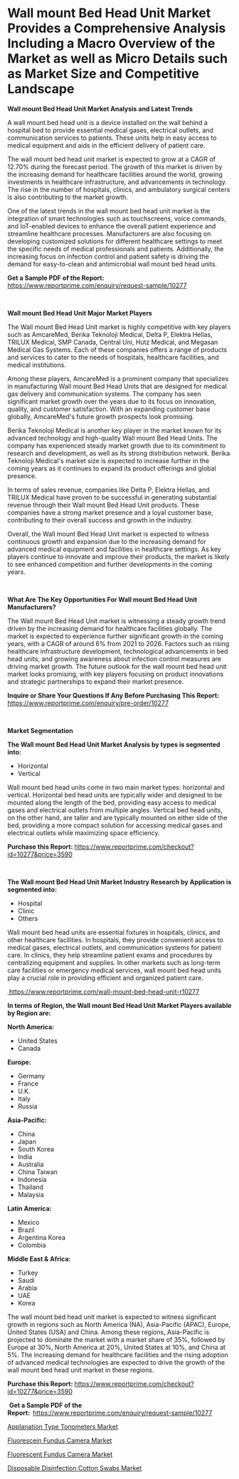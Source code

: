 <p><h1>Wall mount Bed Head Unit Market Provides a Comprehensive Analysis Including a Macro Overview of the Market as well as Micro Details such as Market Size and Competitive Landscape</h1></p><p><strong>Wall mount Bed Head Unit Market Analysis and Latest Trends</strong></p>
<p><p>A wall mount bed head unit is a device installed on the wall behind a hospital bed to provide essential medical gases, electrical outlets, and communication services to patients. These units help in easy access to medical equipment and aids in the efficient delivery of patient care.</p><p>The wall mount bed head unit market is expected to grow at a CAGR of 12.70% during the forecast period. The growth of this market is driven by the increasing demand for healthcare facilities around the world, growing investments in healthcare infrastructure, and advancements in technology. The rise in the number of hospitals, clinics, and ambulatory surgical centers is also contributing to the market growth.</p><p>One of the latest trends in the wall mount bed head unit market is the integration of smart technologies such as touchscreens, voice commands, and IoT-enabled devices to enhance the overall patient experience and streamline healthcare processes. Manufacturers are also focusing on developing customized solutions for different healthcare settings to meet the specific needs of medical professionals and patients. Additionally, the increasing focus on infection control and patient safety is driving the demand for easy-to-clean and antimicrobial wall mount bed head units.</p></p>
<p><strong>Get a Sample PDF of the Report:&nbsp;</strong> <a href="https://www.reportprime.com/enquiry/request-sample/10277">https://www.reportprime.com/enquiry/request-sample/10277</a></p>
<p>&nbsp;</p>
<p><strong>Wall mount Bed Head Unit Major Market Players</strong></p>
<p><p>The Wall mount Bed Head Unit market is highly competitive with key players such as AmcareMed, Berika Teknoloji Medical, Delta P, Elektra Hellas, TRILUX Medical, SMP Canada, Central Uni, Hutz Medical, and Megasan Medical Gas Systems. Each of these companies offers a range of products and services to cater to the needs of hospitals, healthcare facilities, and medical institutions.</p><p>Among these players, AmcareMed is a prominent company that specializes in manufacturing Wall mount Bed Head Units that are designed for medical gas delivery and communication systems. The company has seen significant market growth over the years due to its focus on innovation, quality, and customer satisfaction. With an expanding customer base globally, AmcareMed's future growth prospects look promising.</p><p>Berika Teknoloji Medical is another key player in the market known for its advanced technology and high-quality Wall mount Bed Head Units. The company has experienced steady market growth due to its commitment to research and development, as well as its strong distribution network. Berika Teknoloji Medical's market size is expected to increase further in the coming years as it continues to expand its product offerings and global presence.</p><p>In terms of sales revenue, companies like Delta P, Elektra Hellas, and TRILUX Medical have proven to be successful in generating substantial revenue through their Wall mount Bed Head Unit products. These companies have a strong market presence and a loyal customer base, contributing to their overall success and growth in the industry.</p><p>Overall, the Wall mount Bed Head Unit market is expected to witness continuous growth and expansion due to the increasing demand for advanced medical equipment and facilities in healthcare settings. As key players continue to innovate and improve their products, the market is likely to see enhanced competition and further developments in the coming years.</p></p>
<p>&nbsp;</p>
<p><strong>What Are The Key Opportunities For Wall mount Bed Head Unit Manufacturers?</strong></p>
<p><p>The Wall mount Bed Head Unit market is witnessing a steady growth trend driven by the increasing demand for healthcare facilities globally. The market is expected to experience further significant growth in the coming years, with a CAGR of around 6% from 2021 to 2026. Factors such as rising healthcare infrastructure development, technological advancements in bed head units, and growing awareness about infection control measures are driving market growth. The future outlook for the wall mount bed head unit market looks promising, with key players focusing on product innovations and strategic partnerships to expand their market presence.</p></p>
<p><strong>Inquire or Share Your Questions If Any Before Purchasing This Report:</strong> <a href="https://www.reportprime.com/enquiry/pre-order/10277">https://www.reportprime.com/enquiry/pre-order/10277</a></p>
<p>&nbsp;</p>
<p><strong>Market Segmentation</strong></p>
<p><strong>The Wall mount Bed Head Unit Market Analysis by types is segmented into:</strong></p>
<p><ul><li>Horizontal</li><li>Vertical</li></ul></p>
<p><p>Wall mount bed head units come in two main market types: horizontal and vertical. Horizontal bed head units are typically wider and designed to be mounted along the length of the bed, providing easy access to medical gases and electrical outlets from multiple angles. Vertical bed head units, on the other hand, are taller and are typically mounted on either side of the bed, providing a more compact solution for accessing medical gases and electrical outlets while maximizing space efficiency.</p></p>
<p><strong>Purchase this Report:&nbsp;</strong><a href="https://www.reportprime.com/checkout?id=10277&price=3590">https://www.reportprime.com/checkout?id=10277&price=3590</a></p>
<p>&nbsp;</p>
<p><strong>The Wall mount Bed Head Unit Market Industry Research by Application is segmented into:</strong></p>
<p><ul><li>Hospital</li><li>Clinic</li><li>Others</li></ul></p>
<p><p>Wall mount bed head units are essential fixtures in hospitals, clinics, and other healthcare facilities. In hospitals, they provide convenient access to medical gases, electrical outlets, and communication systems for patient care. In clinics, they help streamline patient exams and procedures by centralizing equipment and supplies. In other markets such as long-term care facilities or emergency medical services, wall mount bed head units play a crucial role in providing efficient and organized patient care.</p></p>
<p><a href="https://www.reportprime.com/wall-mount-bed-head-unit-r10277">&nbsp;https://www.reportprime.com/wall-mount-bed-head-unit-r10277</a></p>
<p><strong>In terms of Region, the Wall mount Bed Head Unit Market Players available by Region are:</strong></p>
<p>
    <p> <strong> North America: </strong>
        <ul>
            <li>United States</li>
            <li>Canada</li>
        </ul>
        </p> 
    <p> <strong> Europe: </strong>
        <ul>
            <li>Germany</li>
            <li>France</li>
            <li>U.K.</li>
            <li>Italy</li>
            <li>Russia</li>
        </ul>
        </p> 
    <p> <strong> Asia-Pacific: </strong>
        <ul>
            <li>China</li>
            <li>Japan</li>
            <li>South Korea</li>
            <li>India</li>
            <li>Australia</li>
            <li>China Taiwan</li>
            <li>Indonesia</li>
            <li>Thailand</li>
            <li>Malaysia</li>
        </ul>
        </p> 
    <p> <strong> Latin America: </strong>
        <ul>
            <li>Mexico</li>
            <li>Brazil</li>
            <li>Argentina Korea</li>
            <li>Colombia</li>
        </ul>
        </p> 
    <p> <strong> Middle East & Africa: </strong>
        <ul>
            <li>Turkey</li>
            <li>Saudi</li>
            <li>Arabia</li>
            <li>UAE</li>
            <li>Korea</li>
        </ul>
    </p>
    </p>
<p><p>The wall mount bed head unit market is expected to witness significant growth in regions such as North America (NA), Asia-Pacific (APAC), Europe, United States (USA) and China. Among these regions, Asia-Pacific is projected to dominate the market with a market share of 35%, followed by Europe at 30%, North America at 20%, United States at 10%, and China at 5%. The increasing demand for healthcare facilities and the rising adoption of advanced medical technologies are expected to drive the growth of the wall mount bed head unit market in these regions.</p></p>
<p><strong>Purchase this Report: </strong><a href="https://www.reportprime.com/checkout?id=10277&price=3590">https://www.reportprime.com/checkout?id=10277&price=3590</a></p>
<p>&nbsp;<strong>Get a Sample PDF of the Report:&nbsp;&nbsp;</strong><a href="https://www.reportprime.com/enquiry/request-sample/10277">https://www.reportprime.com/enquiry/request-sample/10277</a></p>
<p><strong></strong></p>
<p><p><a href="https://github.com/faisalayoob601/Market-Research-Report-List-2/blob/main/applanation-type-tonometers-market.md">Applanation Type Tonometers Market</a></p><p><a href="https://github.com/kulaberyasin52/Market-Research-Report-List-2/blob/main/fluorescein-fundus-camera-market.md">Fluorescein Fundus Camera Market</a></p><p><a href="https://github.com/nafiafirdania/Market-Research-Report-List-2/blob/main/fluorescent-fundus-camera-market.md">Fluorescent Fundus Camera Market</a></p><p><a href="https://github.com/cameroneffertz/Market-Research-Report-List-2/blob/main/disposable-disinfection-cotton-swabs-market.md">Disposable Disinfection Cotton Swabs Market</a></p></p>